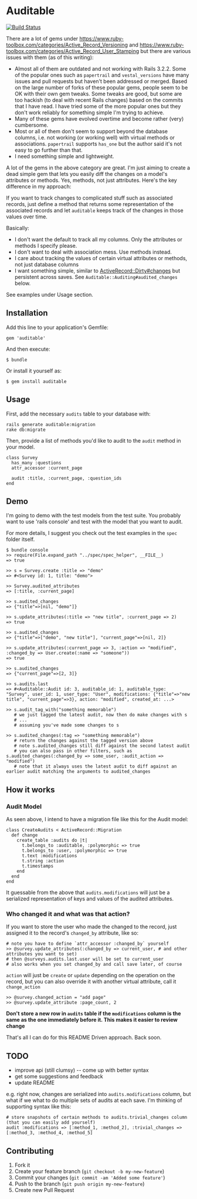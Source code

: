 # Auditable

[![Build Status](http://travis-ci.org/harleyttd/auditable.png)](http://travis-ci.org/harleyttd/auditable)

There are a lot of gems under https://www.ruby-toolbox.com/categories/Active_Record_Versioning and https://www.ruby-toolbox.com/categories/Active_Record_User_Stamping but there are various issues with them (as of this writing):

* Almost all of them are outdated and not working with Rails 3.2.2. Some of the popular ones such as `papertrail` and `vestal_versions` have many issues and pull requests but haven't been addressed or merged. Based on the large number of forks of these popular gems, people seem to be OK with their own gem tweaks. Some tweaks are good, but some are too hackish (to deal with recent Rails changes) based on the commits that I have read. I have tried some of the more popular ones but they don't work reliably for something simple I'm trying to achieve.
* Many of these gems have evolved overtime and become rather (very) cumbersome.
* Most or all of them don't seem to support beyond the database columns, i.e. not working (or working well) with virtual methods or associations. `papertrail` supports `has_one` but the author said it's not easy to go further than that.
* I need something simple and lightweight.

A lot of the gems in the above category are great. I'm just aiming to create a dead simple gem that lets you easily diff the changes on a model's attributes or methods. Yes, methods, not just attributes. Here's the key difference in my approach:

If you want to track changes to complicated stuff such as associated records, just define a method that returns some representation of the associated records and let `auditable` keeps track of the changes in those values over time.

Basically:

* I don't want the default to track all my columns. Only the attributes or methods I specify please.
* I don't want to deal with association mess. Use methods instead.
* I care about tracking the values of certain virtual attributes or methods, not just database columns
* I want something simple, similar to [ActiveRecord::Dirty#changes](http://ar.rubyonrails.org/classes/ActiveRecord/Dirty.html#M000291) but persistent across saves. See `Auditable::Auditing#audited_changes` below.

See examples under Usage section.

## Installation

Add this line to your application's Gemfile:

    gem 'auditable'

And then execute:

    $ bundle

Or install it yourself as:

    $ gem install auditable

## Usage

First, add the necessary `audits` table to your database with:

    rails generate auditable:migration
    rake db:migrate

Then, provide a list of methods you'd like to audit to the `audit` method in your model.

    class Survey
      has_many :questions
      attr_accessor :current_page

      audit :title, :current_page, :question_ids
    end

## Demo

I'm going to demo with the test models from the test suite. You probably want to use 'rails console' and test with the model that you want to audit.

For more details, I suggest you check out the test examples in the `spec` folder itself.

    $ bundle console
    >> require(File.expand_path "../spec/spec_helper", __FILE__)
    => true

    >> s = Survey.create :title => "demo"
    => #<Survey id: 1, title: "demo">

    >> Survey.audited_attributes
    => [:title, :current_page]

    >> s.audited_changes
    => {"title"=>[nil, "demo"]}

    >> s.update_attributes(:title => "new title", :current_page => 2)
    => true

    >> s.audited_changes
    => {"title"=>["demo", "new title"], "current_page"=>[nil, 2]}

    >> s.update_attributes(:current_page => 3, :action => "modified", :changed_by => User.create(:name => "someone"))
    => true

    >> s.audited_changes
    => {"current_page"=>[2, 3]}

    >> s.audits.last
    => #<Auditable::Audit id: 3, auditable_id: 1, auditable_type: "Survey", user_id: 1, user_type: "User", modifications: {"title"=>"new title", "current_page"=>3}, action: "modified", created_at: ...>

    >> s.audit_tag_with("something memorable")
       # we just tagged the latest audit, now then do make changes with s
       # ...
       # assuming you've made some changes to s

    >> s.audited_changes(:tag => "something memorable")
       # return the changes against the tagged version above
       # note s.audited_changes still diff against the second latest audit
       # you can also pass in other filters, such as s.audited_changes(:changed_by => some_user, :audit_action => "modified")
       # note that it always uses the latest audit to diff against an earlier audit matching the arguments to audited_changes

## How it works
### Audit Model

As seen above, I intend to have a migration file like this for the Audit model:

    class CreateAudits < ActiveRecord::Migration
      def change
        create_table :audits do |t|
          t.belongs_to :auditable, :polymorphic => true
          t.belongs_to :user, :polymorphic => true
          t.text :modifications
          t.string :action
          t.timestamps
        end
      end
    end

It guessable from the above that `audits.modifications` will just be a serialized representation of keys and values of the audited attributes.

### Who changed it and what was that action?

If you want to store the user who made the changed to the record, just assigned it to the record's `changed_by` attribute, like so:

    # note you have to define `attr_accessor :changed_by` yourself
    >> @survey.update_attributes(:changed_by => current_user, # and other attributes you want to set)
    # then @surveys.audits.last.user will be set to current_user
    # also works when you set changed_by and call save later, of course

`action` will just be `create` or `update` depending on the operation on the record, but you can also override it with another virtual attribute, call it `change_action`

    >> @survey.changed_action = "add page"
    >> @survey.update_attribute :page_count, 2

**Don't store a new row in `audits` table if the `modifications` column is the same as the one immediately before it. This makes it easier to review change**

That's all I can do for this README Driven approach. Back soon.

## TODO

* improve api (still clumsy) -- come up with better syntax
* get some suggestions and feedback
* update README

e.g. right now, changes are serialized into `audits.modifications` column, but what if we what to do multiple sets of audits at each save. I'm thinking of supporting syntax like this:

    # store snapshots of certain methods to audits.trivial_changes column (that you can easily add yourself)
    audit :modifications => [:method_1, :method_2], :trivial_changes => [:method_3, :method_4, :method_5]

## Contributing

1. Fork it
2. Create your feature branch (`git checkout -b my-new-feature`)
3. Commit your changes (`git commit -am 'Added some feature'`)
4. Push to the branch (`git push origin my-new-feature`)
5. Create new Pull Request

